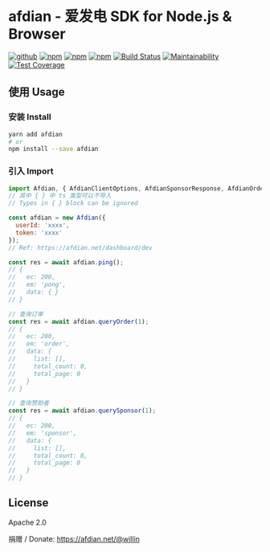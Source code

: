# afdian - 爱发电 SDK for Node.js & Browser

[![github](https://img.shields.io/github/followers/willin.svg?style=social&label=Followers)](https://github.com/willin) [![npm](https://img.shields.io/npm/v/afdian-sdk.svg)](https://npmjs.org/package/afdian-sdk) [![npm](https://img.shields.io/npm/dm/afdian-sdk.svg)](https://npmjs.org/package/afdian-sdk) [![npm](https://img.shields.io/npm/dt/afdian-sdk.svg)](https://npmjs.org/package/v0) [![Build Status](https://app.travis-ci.com/willin/afdian-sdk.svg?branch=main)](https://app.travis-ci.com/willin/afdian-sdk) [![Maintainability](https://api.codeclimate.com/v1/badges/4d4df3c3ea84e22fb7dc/maintainability)](https://codeclimate.com/github/willin/afdian-sdk/maintainability) [![Test Coverage](https://api.codeclimate.com/v1/badges/4d4df3c3ea84e22fb7dc/test_coverage)](https://codeclimate.com/github/willin/afdian-sdk/test_coverage)

## 使用 Usage

### 安装 Install

```bash
yarn add afdian
# or
npm install --save afdian
```

### 引入 Import

```js
import Afdian, { AfdianClientOptions, AfdianSponsorResponse, AfdianOrderResponse } from 'afdian';
// 其中 { } 中 ts 类型可以不导入
// Types in { } block can be ignored

const afdian = new Afdian({
  userId: 'xxxx',
  token: 'xxxx'
});
// Ref: https://afdian.net/dashboard/dev

const res = await afdian.ping();
// {
//   ec: 200,
//   em: 'pong',
//   data: { }
// }

// 查询订单
const res = await afdian.queryOrder(1);
// {
//   ec: 200,
//   em: 'order',
//   data: {
//     list: [],
//     total_count: 0,
//     total_page: 0
//   }
// }

// 查询赞助者
const res = await afdian.querySponsor(1);
// {
//   ec: 200,
//   em: 'sponsor',
//   data: {
//     list: [],
//     total_count: 0,
//     total_page: 0
//   }
// }
```

## License

Apache 2.0

捐赠 / Donate: <https://afdian.net/@willin>
